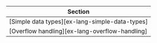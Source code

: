 | Section |
|--------|
| [Simple data types][ex-lang-simple-data-types] |
| [Overflow handling][ex-lang-overflow-handling] |
